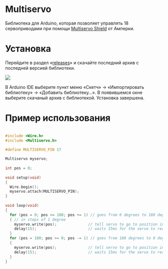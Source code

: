 Multiservo
==========

Библиотека для Arduino, которая позволяет управлять 18 сервоприводами при
помощи [Multiservo Shield](http://amperka.ru/product/arduino-multiservo-shield)
от Амперки.

Установка
=========

Перейдите в раздел «[releases](https://github.com/amperka/Multiservo/releases)»
и скачайте последний архив с последней версией библиотеки.

<img src=https://github.com/amperka/Multiservo/img/>

В Arduino IDE выберите пункт меню «Скетч» → «Импортировать библиотеку» →
«Добавить библиотеку…». В появившемся окне выберите скачаный архив с
библиотекой. Установка завершена.

Пример использования
====================

```cpp

#include <Wire.h>
#include <Multiservo.h>

#define MULTISERVO_PIN 17
 
Multiservo myservo;
 
int pos = 0;  
 
void setup(void)
{
  Wire.begin();
  myservo.attach(MULTISERVO_PIN);
}
 
void loop(void)
{
  for (pos = 0; pos <= 180; pos += 1) // goes from 0 degrees to 180 degrees
  { // in steps of 1 degree
    myservo.write(pos);              // tell servo to go to position in variable 'pos'
    delay(15);                       // waits 15ms for the servo to reach the position
  }
  for (pos = 180; pos >= 0; pos -= 1) // goes from 180 degrees to 0 degrees
  {
    myservo.write(pos);              // tell servo to go to position in variable 'pos'
    delay(15);                       // waits 15ms for the servo to reach the position
  }
}
```

